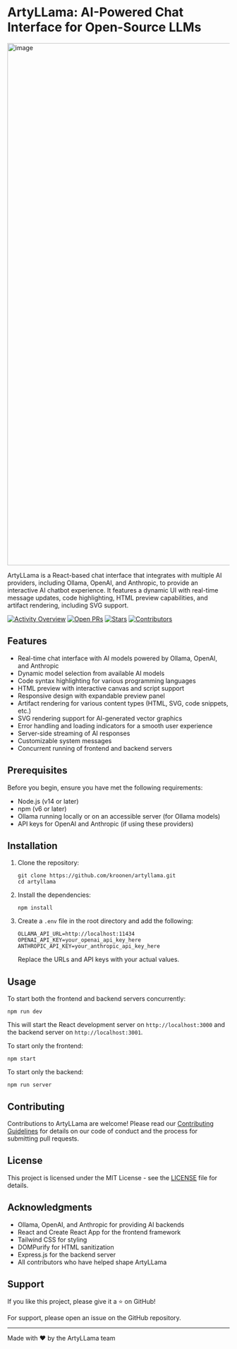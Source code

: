 # ArtyLLama: AI-Powered Chat Interface for Open-Source LLMs

<img width="1183" alt="image" src="https://github.com/user-attachments/assets/5d6900b2-0abc-456a-8734-9394087b412b">

ArtyLLama is a React-based chat interface that integrates with multiple AI providers, including Ollama, OpenAI, and Anthropic, to provide an interactive AI chatbot experience. It features a dynamic UI with real-time message updates, code highlighting, HTML preview capabilities, and artifact rendering, including SVG support.

[![Activity Overview](https://img.shields.io/github/commit-activity/m/kroonen/artyllama)](https://github.com/kroonen/artyllama/graphs/commit-activity)
[![Open PRs](https://img.shields.io/github/issues-pr/kroonen/artyllama)](https://github.com/kroonen/artyllama/pulls)
[![Stars](https://img.shields.io/github/stars/kroonen/artyllama)](https://github.com/kroonen/artyllama/stargazers)
[![Contributors](https://img.shields.io/github/contributors/kroonen/artyllama)](https://github.com/kroonen/artyllama/graphs/contributors)

## Features

- Real-time chat interface with AI models powered by Ollama, OpenAI, and Anthropic
- Dynamic model selection from available AI models
- Code syntax highlighting for various programming languages
- HTML preview with interactive canvas and script support
- Responsive design with expandable preview panel
- Artifact rendering for various content types (HTML, SVG, code snippets, etc.)
- SVG rendering support for AI-generated vector graphics
- Error handling and loading indicators for a smooth user experience
- Server-side streaming of AI responses
- Customizable system messages
- Concurrent running of frontend and backend servers

## Prerequisites

Before you begin, ensure you have met the following requirements:

- Node.js (v14 or later)
- npm (v6 or later)
- Ollama running locally or on an accessible server (for Ollama models)
- API keys for OpenAI and Anthropic (if using these providers)

## Installation

1. Clone the repository:
   ```
   git clone https://github.com/kroonen/artyllama.git
   cd artyllama
   ```

2. Install the dependencies:
   ```
   npm install
   ```

3. Create a `.env` file in the root directory and add the following:
   ```
   OLLAMA_API_URL=http://localhost:11434
   OPENAI_API_KEY=your_openai_api_key_here
   ANTHROPIC_API_KEY=your_anthropic_api_key_here
   ```
   Replace the URLs and API keys with your actual values.

## Usage

To start both the frontend and backend servers concurrently:

```
npm run dev
```

This will start the React development server on `http://localhost:3000` and the backend server on `http://localhost:3001`.

To start only the frontend:

```
npm start
```

To start only the backend:

```
npm run server
```

## Contributing

Contributions to ArtyLLama are welcome! Please read our [Contributing Guidelines](CONTRIBUTING.md) for details on our code of conduct and the process for submitting pull requests.

## License

This project is licensed under the MIT License - see the [LICENSE](LICENSE) file for details.

## Acknowledgments

- Ollama, OpenAI, and Anthropic for providing AI backends
- React and Create React App for the frontend framework
- Tailwind CSS for styling
- DOMPurify for HTML sanitization
- Express.js for the backend server
- All contributors who have helped shape ArtyLLama

## Support

If you like this project, please give it a ⭐️ on GitHub!

For support, please open an issue on the GitHub repository.

---

Made with ❤️ by the ArtyLLama team
